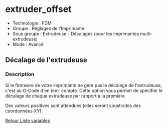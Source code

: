 # extruder_offset

* Technologie : FDM
* Groupe : Réglages de l'Imprimante
* Sous groupe : Extrudeuse - Décalages (pour les imprimantes multi-extrudeuse)
* Mode : Avancé

## Décalage de l'extrudeuse

### Description

Si le firmware de votre imprimante ne gère pas le décalage de l'extrudeuse,  c'est au G-Code d'en tenir compte. Cette option vous permet de spécifier le décalage de chaque extrudeuse par rapport à la première. 

Des valeurs positives sont attendues (elles seront soustraites des coordonnées XY).

[Retour Liste variables](variable_list.md)